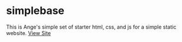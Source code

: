 # simplebase
This is Ange's simple set of starter html, css, and js for a simple static website.
[View Site](https://angecook.github.io/simplebase)